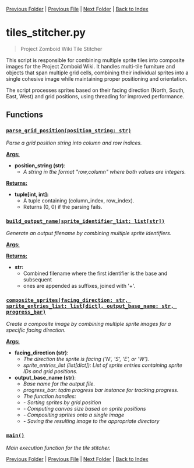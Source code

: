 [Previous Folder](../recipes/craft_recipes.md) | [Previous File](tiles_scrapping.md) | [Next Folder](../tools/compare_item_lists.md) | [Back to Index](../../index.md)

# tiles_stitcher.py

> Project Zomboid Wiki Tile Stitcher

This script is responsible for combining multiple sprite tiles into composite images
for the Project Zomboid Wiki. It handles multi-tile furniture and objects that span
multiple grid cells, combining their individual sprites into a single cohesive image
while maintaining proper positioning and orientation.

The script processes sprites based on their facing direction (North, South, East, West)
and grid positions, using threading for improved performance.

## Functions

### [`parse_grid_position(position_string: str)`](https://github.com/Vaileasys/pz-wiki_parser/blob/main/scripts/tiles/tiles_stitcher.py#L59)

_Parse a grid position string into column and row indices._

<ins>**Args:**</ins>
  - **position_string (str)**:
      - _A string in the format "row,column" where both values are integers._

<ins>**Returns:**</ins>
  - **tuple[int, int]:**
      - A tuple containing (column_index, row_index).
      - Returns (0, 0) if the parsing fails.
### [`build_output_name(sprite_identifier_list: list[str])`](https://github.com/Vaileasys/pz-wiki_parser/blob/main/scripts/tiles/tiles_stitcher.py#L77)

_Generate an output filename by combining multiple sprite identifiers._

<ins>**Args:**</ins>

<ins>**Returns:**</ins>
  - **str:**
      - Combined filename where the first identifier is the base and subsequent
      - ones are appended as suffixes, joined with '+'.
### [`composite_sprites(facing_direction: str, sprite_entries_list: list[dict], output_base_name: str, progress_bar)`](https://github.com/Vaileasys/pz-wiki_parser/blob/main/scripts/tiles/tiles_stitcher.py#L93)

_Create a composite image by combining multiple sprite images for a specific facing direction._

<ins>**Args:**</ins>
  - **facing_direction (str)**:
      - _The direction the sprite is facing ('N', 'S', 'E', or 'W')._
      - _sprite_entries_list (list[dict]): List of sprite entries containing sprite IDs and grid positions._
  - **output_base_name (str)**:
      - _Base name for the output file._
      - _progress_bar: tqdm progress bar instance for tracking progress._
      - _The function handles:_
      - _- Sorting sprites by grid position_
      - _- Computing canvas size based on sprite positions_
      - _- Compositing sprites onto a single image_
      - _- Saving the resulting image to the appropriate directory_
### [`main()`](https://github.com/Vaileasys/pz-wiki_parser/blob/main/scripts/tiles/tiles_stitcher.py#L176)

_Main execution function for the tile stitcher._


[Previous Folder](../recipes/craft_recipes.md) | [Previous File](tiles_scrapping.md) | [Next Folder](../tools/compare_item_lists.md) | [Back to Index](../../index.md)
